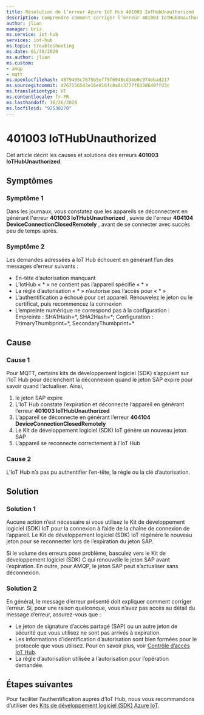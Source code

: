 ```yaml
---
title: Résolution de l’erreur Azure IoT Hub 401003 IoTHubUnauthorized
description: Comprendre comment corriger l’erreur 401003 IoTHubUnauthorized
author: jlian
manager: briz
ms.service: iot-hub
services: iot-hub
ms.topic: troubleshooting
ms.date: 01/30/2020
ms.author: jlian
ms.custom:
- amqp
- mqtt
ms.openlocfilehash: 4979405c7675b5eff9f6940cd34e0c974ebad217
ms.sourcegitcommit: d767156543e16e816fc8a0c3777f033d649ffd3c
ms.translationtype: HT
ms.contentlocale: fr-FR
ms.lasthandoff: 10/26/2020
ms.locfileid: "92538270"
---
```

# <a name="401003-iothubunauthorized"></a>401003 IoTHubUnauthorized

Cet article décrit les causes et solutions des erreurs **401003 IoTHubUnauthorized**.

## <a name="symptoms"></a>Symptômes

### <a name="symptom-1"></a>Symptôme 1

Dans les journaux, vous constatez que les appareils se déconnectent en générant l'erreur **401003 IoTHubUnauthorized** , suivie de l'erreur **404104 DeviceConnectionClosedRemotely** , avant de se connecter avec succès peu de temps après.

### <a name="symptom-2"></a>Symptôme 2

Les demandes adressées à IoT Hub échouent en générant l’un des messages d’erreur suivants :

* En-tête d’autorisation manquant
* L’IotHub « \* » ne contient pas l’appareil spécifié « \* »
* La règle d’autorisation « \* » n’autorise pas l’accès pour « \* »
* L’authentification a échoué pour cet appareil. Renouvelez le jeton ou le certificat, puis recommencez la connexion
* L’empreinte numérique ne correspond pas à la configuration : Empreinte : SHA1Hash=\*, SHA2Hash=\*; Configuration : PrimaryThumbprint=\*, SecondaryThumbprint=\*

## <a name="cause"></a>Cause

### <a name="cause-1"></a>Cause 1

Pour MQTT, certains kits de développement logiciel (SDK) s’appuient sur l’IoT Hub pour déclenchent la déconnexion quand le jeton SAP expire pour savoir quand l’actualiser. Ainsi, 

1. le jeton SAP expire
1. L’IoT Hub constate l’expiration et déconnecte l’appareil en générant l’erreur **401003 IoTHubUnauthorized**
1. L’appareil se déconnecte en générant l’erreur **404104 DeviceConnectionClosedRemotely**
1. Le Kit de développement logiciel (SDK) IoT génère un nouveau jeton SAP
1. L’appareil se reconnecte correctement à l’IoT Hub

### <a name="cause-2"></a>Cause 2

L’IoT Hub n’a pas pu authentifier l’en-tête, la règle ou la clé d’autorisation.

## <a name="solution"></a>Solution

### <a name="solution-1"></a>Solution 1

Aucune action n’est nécessaire si vous utilisez le Kit de développement logiciel (SDK) IoT pour la connexion à l’aide de la chaîne de connexion de l’appareil. Le Kit de développement logiciel (SDK) IoT régénère le nouveau jeton pour se reconnecter lors de l’expiration du jeton SAP. 

Si le volume des erreurs pose problème, basculez vers le Kit de développement logiciel (SDK) C qui renouvelle le jeton SAP avant l’expiration. En outre, pour AMQP, le jeton SAP peut s’actualiser sans déconnexion.

### <a name="solution-2"></a>Solution 2

En général, le message d’erreur présenté doit expliquer comment corriger l’erreur. Si, pour une raison quelconque, vous n’avez pas accès au détail du message d’erreur, assurez-vous que :

- Le jeton de signature d’accès partagé (SAP) ou un autre jeton de sécurité que vous utilisez ne sont pas arrivés à expiration. 
- Les informations d’identification d’autorisation sont bien formées pour le protocole que vous utilisez. Pour en savoir plus, voir [Contrôle d’accès IoT Hub](iot-hub-devguide-security.md).
- La règle d’autorisation utilisée a l’autorisation pour l’opération demandée.

## <a name="next-steps"></a>Étapes suivantes

Pour faciliter l’authentification auprès d’IoT Hub, nous vous recommandons d’utiliser des [Kits de développement logiciel (SDK) Azure IoT](iot-hub-devguide-sdks.md).